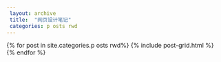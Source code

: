 ```yaml
---
 layout: archive
 title:  "网页设计笔记"
 categories: p osts rwd
---
```


<div class="tiles">
{% for post in site.categories.p osts rwd%}
	{% include post-grid.html %}
{% endfor %}
</div><!-- /.tiles 把所有categories 有 p osts rwd 的列出来---->